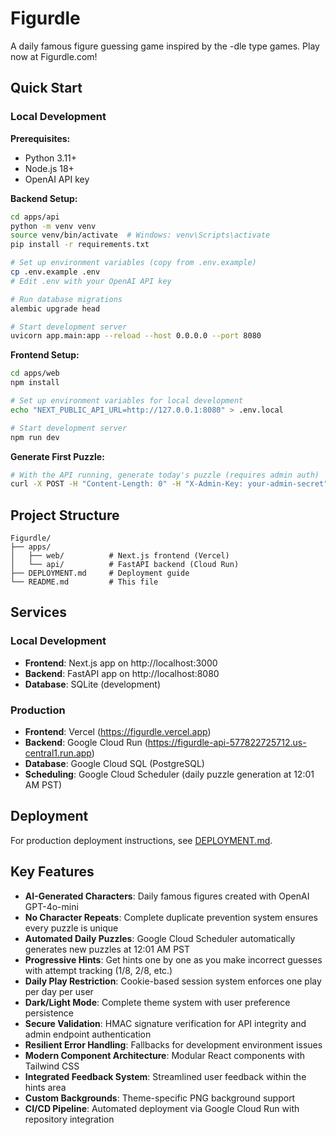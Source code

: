 # Figurdle

A daily famous figure guessing game inspired by the -dle type games. Play now at Figurdle.com!

## Quick Start

### Local Development

**Prerequisites:**
- Python 3.11+
- Node.js 18+
- OpenAI API key

**Backend Setup:**
```bash
cd apps/api
python -m venv venv
source venv/bin/activate  # Windows: venv\Scripts\activate
pip install -r requirements.txt

# Set up environment variables (copy from .env.example)
cp .env.example .env
# Edit .env with your OpenAI API key

# Run database migrations
alembic upgrade head

# Start development server
uvicorn app.main:app --reload --host 0.0.0.0 --port 8080
```

**Frontend Setup:**
```bash
cd apps/web
npm install

# Set up environment variables for local development
echo "NEXT_PUBLIC_API_URL=http://127.0.0.1:8080" > .env.local

# Start development server
npm run dev
```

**Generate First Puzzle:**
```bash
# With the API running, generate today's puzzle (requires admin auth)
curl -X POST -H "Content-Length: 0" -H "X-Admin-Key: your-admin-secret" http://localhost:8080/admin/rotate
```

## Project Structure

```
Figurdle/
├── apps/
│   ├── web/          # Next.js frontend (Vercel)
│   └── api/          # FastAPI backend (Cloud Run)
├── DEPLOYMENT.md     # Deployment guide
└── README.md         # This file
```


## Services

### Local Development
- **Frontend**: Next.js app on http://localhost:3000
- **Backend**: FastAPI app on http://localhost:8080
- **Database**: SQLite (development)

### Production
- **Frontend**: Vercel (https://figurdle.vercel.app)
- **Backend**: Google Cloud Run (https://figurdle-api-577822725712.us-central1.run.app)
- **Database**: Google Cloud SQL (PostgreSQL)
- **Scheduling**: Google Cloud Scheduler (daily puzzle generation at 12:01 AM PST)

## Deployment

For production deployment instructions, see [DEPLOYMENT.md](DEPLOYMENT.md).

## Key Features

- **AI-Generated Characters**: Daily famous figures created with OpenAI GPT-4o-mini
- **No Character Repeats**: Complete duplicate prevention system ensures every puzzle is unique
- **Automated Daily Puzzles**: Google Cloud Scheduler automatically generates new puzzles at 12:01 AM PST
- **Progressive Hints**: Get hints one by one as you make incorrect guesses with attempt tracking (1/8, 2/8, etc.)
- **Daily Play Restriction**: Cookie-based session system enforces one play per day per user
- **Dark/Light Mode**: Complete theme system with user preference persistence
- **Secure Validation**: HMAC signature verification for API integrity and admin endpoint authentication
- **Resilient Error Handling**: Fallbacks for development environment issues
- **Modern Component Architecture**: Modular React components with Tailwind CSS
- **Integrated Feedback System**: Streamlined user feedback within the hints area
- **Custom Backgrounds**: Theme-specific PNG background support
- **CI/CD Pipeline**: Automated deployment via Google Cloud Run with repository integration
